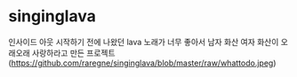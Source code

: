 # singinglava
인사이드 아웃 시작하기 전에 나왔던 lava 노래가 너무 좋아서 남자 화산 여자 화산이 오래오래 사랑하라고 만든 프로젝트
(https://github.com/raregne/singinglava/blob/master/raw/whattodo.jpeg)